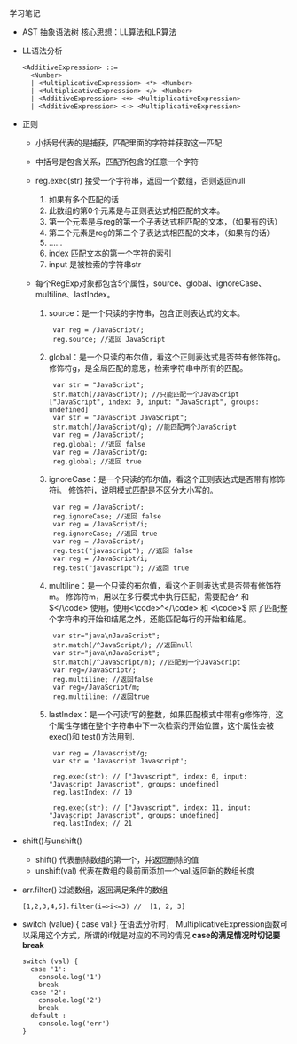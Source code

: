 学习笔记

* AST 抽象语法树
  核心思想：LL算法和LR算法

* LL语法分析
  
      <AdditiveExpression> ::=
        <Number> 
        | <MultiplicativeExpression> <*> <Number>
        | <MultiplicativeExpression> </> <Number>
        | <AdditiveExpression> <+> <MultiplicativeExpression>
        | <AdditiveExpression> <-> <MultiplicativeExpression>
  
* 正则
  * 小括号代表的是捕获，匹配里面的字符并获取这一匹配
  * 中括号是包含关系，匹配所包含的任意一个字符

  * reg.exec(str) 接受一个字符串，返回一个数组，否则返回null
    1. 如果有多个匹配的话
      1. 此数组的第0个元素是与正则表达式相匹配的文本。
      2. 第一个元素是与reg的第一个子表达式相匹配的文本，（如果有的话）
      3. 第二个元素是reg的第二个子表达式相匹配的文本，（如果有的话）
      4. ……
    2. index 匹配文本的第一个字符的索引
    3. input 是被检索的字符串str

  * 每个RegExp对象都包含5个属性，source、global、ignoreCase、multiline、lastIndex。
    1. source：是一个只读的字符串，包含正则表达式的文本。

            var reg = /JavaScript/;
            reg.source; //返回 JavaScript

    2. global：是一个只读的布尔值，看这个正则表达式是否带有修饰符g。
      修饰符g，是全局匹配的意思，检索字符串中所有的匹配。

            var str = "JavaScript";
            str.match(/JavaScript/); //只能匹配一个JavaScript  ["JavaScript", index: 0, input: "JavaScript", groups: undefined]
            var str = "JavaScript JavaScript";
            str.match(/JavaScript/g); //能匹配两个JavaScript 
            var reg = /JavaScript/;
            reg.global; //返回 false
            var reg = /JavaScript/g;
            reg.global; //返回 true

    3. ignoreCase：是一个只读的布尔值，看这个正则表达式是否带有修饰符i。
      修饰符i，说明模式匹配是不区分大小写的。

            var reg = /JavaScript/;
            reg.ignoreCase; //返回 false
            var reg = /JavaScript/i;
            reg.ignoreCase; //返回 true
            var reg = /JavaScript/;
            reg.test("javascript"); //返回 false
            var reg = /JavaScript/i;
            reg.test("javascript"); //返回 true

    4. multiline：是一个只读的布尔值，看这个正则表达式是否带有修饰符m。
      修饰符m，用以在多行模式中执行匹配，需要配合^ 和 \$</\code> 使用，使用<\code>^</\code> 和 <\code>$ 除了匹配整个字符串的开始和结尾之外，还能匹配每行的开始和结尾。

            var str="java\nJavaScript";
            str.match(/^JavaScript/); //返回null
            var str="java\nJavaScript";
            str.match(/^JavaScript/m); //匹配到一个JavaScript
            var reg=/JavaScript/;
            reg.multiline; //返回false
            var reg=/JavaScript/m;
            reg.multiline; //返回true

    5. lastIndex：是一个可读/写的整数，如果匹配模式中带有g修饰符，这个属性存储在整个字符串中下一次检索的开始位置，这个属性会被exec()和 test()方法用到.

            var reg = /Javascript/g;
            var str = 'Javascript Javascript';
            
            reg.exec(str); // ["Javascript", index: 0, input: "Javascript Javascript", groups: undefined]
            reg.lastIndex; // 10

            reg.exec(str); // ["Javascript", index: 11, input: "Javascript Javascript", groups: undefined]
            reg.lastIndex; // 21

* shift()与unshift()
  * shift() 代表删除数组的第一个，并返回删除的值
  * unshift(val) 代表在数组的最前面添加一个val,返回新的数组长度

* arr.filter()
  过滤数组，返回满足条件的数组

      [1,2,3,4,5].filter(i=>i<=3) //  [1, 2, 3]

* switch (value) { case val:} 
  在语法分析时， MultiplicativeExpression函数可以采用这个方式，所谓的if就是对应的不同的情况
  __case的满足情况时切记要break__

      switch (val) {
        case '1':
          console.log('1')
          break
        case '2':
          console.log('2')
          break
        default :
          console.log('err')
      }